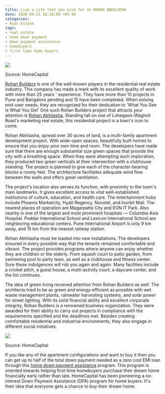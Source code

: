 ```yaml
---
title: Live a Life that you wish for at ROHAN ABHILASHA
date: 2020-09-21 16:10:00 +05:30
categories:
- Real Estate
tags:
- real estate
- home down payment
- down payment assistance
- homebuyers
- first time home buyers
---
```


**[![](https://lh3.googleusercontent.com/xwhAQOZ7ncoedAVfzTdMX5QC-QInecYeNV3tRHajPcW6xC-JyH9QkBLbjAPJc91T5Choaadjj0aFYugu6Ibdp6xXVNrsum1ahWecvQZ4DEORpkPqsd6HP8A7gktZ1LtmKpY6aFo3)](https://homecapital.in/property/39/rohan-abhilasha-1-bhk)**

Source: HomeCapital

[Rohan Builders](https://homecapital.in/offering/developer/rohan-builders) is one of the well-known players in the residential real estate industry. This company has made a mark with its excellent quality of work with more than 25 years ' experience. They have more than 10 projects in Pune and Bangalore pending and 15 have been completed. When solving end-user needs, they are recognized for their dedication to 'What You See Is What You Get' One such Rohan Builders project that attracts your attention is [Rohan Abhilasha](https://homecapital.in/property/39/rohan-abhilasha-1-bhk). Standing tall on one of Lohegaon-Wagholi Road's marketing real estate, this residential project is a town's icon to come.

Rohan Abhilasha, spread over 30 acres of land, is a multi-family apartment development project. With wide-open spaces, beautifully built homes to ensure that you enjoy your own time and room. The developers have made sure that there are enough substantial size green spaces that provide the city with a breathing space. When they were attempting such imploration, they produced two green verticals at their intersection with a clubhouse standing. The project is planned to give each of the character-bearing blocks a roomy feel. The architecture facilitates adequate wind flow between the walls and offers great ventilation.

The project's location also serves its function, with proximity to the town's main landmarks. It gives excellent access to vital well-established institutions of culture, education, and health care. The entertainment hubs include Phoenix Marketcity, Hyatt Regency, Novotel, and Inorbit Mall. The nearest places of operation are Magarpatta City and EON IT Park. Also nearby is one of the largest and most prominent hospitals — Columbia Asia Hospital. Poddar International School and Lexicon International School are neighboring educational centers. Pune International Airport is only 9 km away, and 15 km from the nearest railway station.

Rohan Abhilasha must be loaded into new installations. The developers ensured in every possible way that the tenants remained comfortable and vibrant. The project provides programs where anyone can enjoy whether they are children or the elderly. From squash court to patio garden, from swimming pool to party lawn, as well as a clubhouse and fitness center. Sure these indulgences will rob you again and again. Many facilities include a cricket pitch, a guest house, a multi-activity court, a daycare center, and the list continues.

The idea of green living received attention from Rohan Builders as well. The architects tried to be as green and energy-efficient as possible with wet waste management plants, rainwater harvesting systems, and solar power for street lighting. With its solid financial ability and excellent corporate integrity, Rohan Builders is a renowned business organization. They were awarded for their ability to carry out projects in compliance with the requirements specified and the deadlines met. Besides creating comfortable residential and industrial environments, they also engage in different social initiatives.

**[![](https://lh3.googleusercontent.com/lOF7me-UandChrRwFdM1xPfGj4X4Ch54Q5_tFyLXgSEzb1pGon3hlyvT9CLO7YlyD2lACIkbNCsZQ06N_BBLXKHe4qGAkYHQOp4cRsXKXQ-xtlEwL_B2ETCP9dCeYi5xkJB0aYuC)](https://homecapital.in/program)**

Source: HomeCapital

If you like any of the apartment configurations and want to buy it then you can get up to half of the total down payment needed as a zero cost EMI loan through this [home down payment assistance](https://homecapital.in/) program. This program is oriented towards helping first-time homebuyers purchase their dream home financially early rather than late. HomeCapital has been pioneering a no-interest Down Payment Assistance (DPA) program for home buyers. It's their idea that everyone gets a chance to buy their dream home.